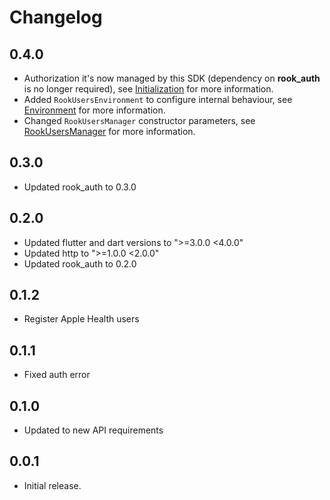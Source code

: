 # Changelog

## 0.4.0

* Authorization it's now managed by this SDK (dependency on **rook_auth** is no longer required),
  see [Initialization](README.md#initialization) for more information.
* Added `RookUsersEnvironment` to configure internal behaviour, see [Environment](README.md#environment) for
  more information.
* Changed `RookUsersManager` constructor parameters, see [RookUsersManager](README.md#rookusersmanager) for more
  information.

## 0.3.0

* Updated rook_auth to 0.3.0

## 0.2.0

* Updated flutter and dart versions to ">=3.0.0 <4.0.0"
* Updated http to ">=1.0.0 <2.0.0"
* Updated rook_auth to 0.2.0

## 0.1.2

* Register Apple Health users

## 0.1.1

* Fixed auth error

## 0.1.0

* Updated to new API requirements

## 0.0.1

* Initial release.
